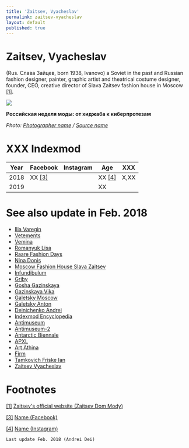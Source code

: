 ```yaml
---
title: 'Zaitsev, Vyacheslav'
permalink: zaitsev-vyacheslav
layout: default
published: true
---
```


# Zaitsev, Vyacheslav

 (Rus. Слава Зайцев, born 1938, Ivanovo) a Soviet in the past and Russian fashion designer, painter, graphic artist and theatrical costume designer, founder, CEO, creative director of Slava Zaitsev fashion house in Moscow  <span id="a1">[\[1\]](#f1)</span>.

![](http://www.ng.ru/upload/iblock/3e3/60-9-13.jpg)

**Российская неделя моды: от хиджаба к киберпротезам**

*Photo: [Photographer name](/photographer-name-page) / [Source name](/source-name-page)*

# XXX Indexmod

|Year|Facebook|Instagram|Age|XXX|
|-|-|-|-|-|
|2018|ХХ <span id="a3">[\[3\]](#f3)</span>||ХХ <span id="a4">[\[4\]](#f4)</span>|Х,ХХ|
|2019|||ХХ||

# See also update in Feb. 2018

+ [Ilia Varegin](varegin-ilia)
+ [Vetements](vetements)
+ [Vemina](vemina)
+ [Romanyuk Lisa](romanyuk-lisa)
+ [Raare Fashion Days](raare-fashion-days)
+ [Nina Donis](nina-donis)
+ [Moscow Fashion House Slava Zaitsev](moscow-fashion-house-slava-zaitsev)
+ [Infundibulum](infundibulum)
+ [Griby](griby)
+ [Gosha Gazinskaya](gosha-gazinskaya)
+ [Gazinskaya Vika](gazinskaya-vika)
+ [Galetsky Moscow](galetsky-moscow)
+ [Galetsky Anton](galetsky-anton)
+ [Deinichenko Andrei](deinichenko-andrei)
+ [Indexmod Encyclopedia](indexmod-encyclopedia)
+ [Antimuseum](antimuseum)
+ [Antimuseum-2](antimuseum-2)
+ [Antarctic Biennale](antarctic-biennale)
+ [APXL](apxl)
+ [Art Athina](art-athina)
+ [Firm](firm)
+ [Tamkovich Friske Ian](tamkovich-friske-ian)
+ [Zaitsev Vyacheslav](zaitsev-vyacheslav)

# Footnotes

[[1]](#a1) <span id="f1"></span> [Zaitsev's official website (Zaitsev Dom Mody)](http://example.net/article)

[[3]](#a3) <span id="f3"></span> [Name (Facebook)](http://example.net/article)

[[4]](#a4) <span id="f4"></span> [Name (Instagram)](http://example.net/article)


`Last update Feb. 2018 (Andrei Dei)`

